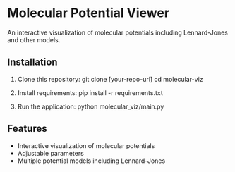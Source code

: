 # Molecular Potential Viewer

An interactive visualization of molecular potentials including Lennard-Jones and other models.

## Installation

1. Clone this repository:
   git clone [your-repo-url]
   cd molecular-viz

2. Install requirements:
   pip install -r requirements.txt

3. Run the application:
   python molecular_viz/main.py

## Features
- Interactive visualization of molecular potentials
- Adjustable parameters
- Multiple potential models including Lennard-Jones
